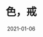 ---
layout: page
title: 色，戒 
description: >
  还行。
category: 电影
img: assets/img/movie/2021/色-戒.webp
star: 4
date: 2021-01-06
---